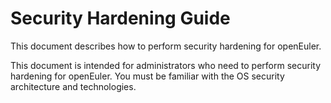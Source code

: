# Security Hardening Guide

This document describes how to perform security hardening for openEuler.

This document is intended for administrators who need to perform security hardening for openEuler. You must be familiar with the OS security architecture and technologies.
